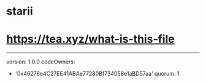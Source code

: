 # starii
# https://tea.xyz/what-is-this-file
---
version: 1.0.0
codeOwners:
  - '0x46276e4C27EE41ABAe77280Bf734058e1aBD57aa'
quorum: 1

